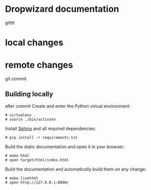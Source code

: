 # Dropwizard documentation
gitttt
# local changes
# remote changes
git commit
## Building locally
after commit
Create and enter the Python virtual environment:

    # virtualenv .
    # source ./bin/activate

Install [Sphinx](http://sphinx-doc.org) and all required dependencies:

    # pip install -r requirements.txt

Build the static documentation and open it in your browser:

    # make html
    # open target/html/index.html

Build the documentation and automatically build them on any change:

    # make livehtml
    # open http://127.0.0.1:8000/
